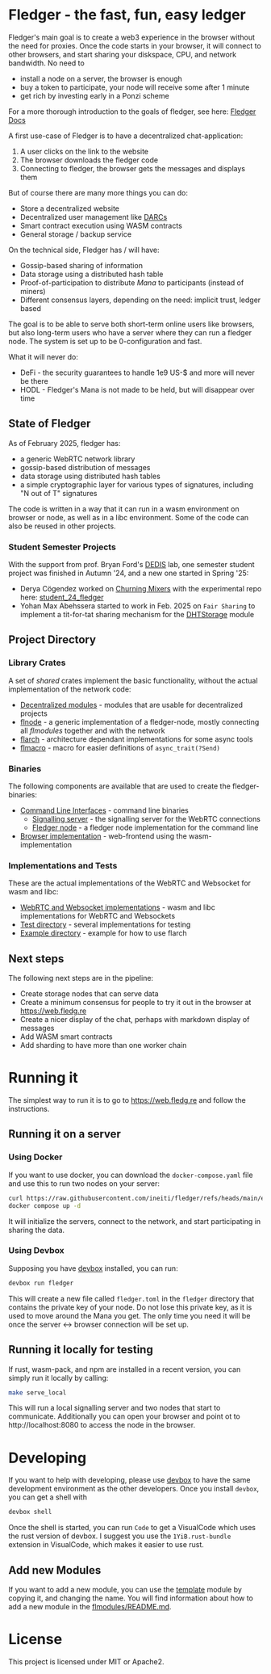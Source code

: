 # Fledger - the fast, fun, easy ledger

Fledger's main goal is to create a web3 experience in the browser without the
need for proxies.
Once the code starts in your browser, it will connect to other browsers,
and start sharing your diskspace, CPU, and network bandwidth.
No need to 
- install a node on a server, the browser is enough
- buy a token to participate, your node will receive some after 1 minute
- get rich by investing early in a Ponzi scheme

For a more thorough introduction to the goals of fledger, see here: [Fledger Docs](https://fledg.re)

A first use-case of Fledger is to have a decentralized chat-application:
1. A user clicks on the link to the website
1. The browser downloads the fledger code
1. Connecting to fledger, the browser gets the messages and displays them

But of course there are many more things you can do:
- Store a decentralized website
- Decentralized user management like [DARCs](https://www.c4dt.org/article/darc/)
- Smart contract execution using WASM contracts
- General storage / backup service

On the technical side, Fledger has / will have:
- Gossip-based sharing of information
- Data storage using a distributed hash table
- Proof-of-participation to distribute _Mana_ to participants (instead of miners)
- Different consensus layers, depending on the need: implicit trust, ledger based

The goal is to be able to serve both short-term online users like browsers,
but also long-term users who have a server where they can run a fledger node.
The system is set up to be 0-configuration and fast.

What it will never do:
- DeFi - the security guarantees to handle 1e9 US-$ and more will never be there
- HODL - Fledger's Mana is not made to be held, but will disappear over time

## State of Fledger

As of February 2025, fledger has:
- a generic WebRTC network library
- gossip-based distribution of messages
- data storage using distributed hash tables
- a simple cryptographic layer for various types of signatures, including
  "N out of T" signatures

The code is written in a way that it can run in a wasm environment on
browser or node, as well as in a libc environment.
Some of the code can also be reused in other projects.

### Student Semester Projects

With the support from prof. Bryan Ford's [DEDIS](https://dedis.epfl.ch) lab, one semester
student project was finished in Autumn '24, and a new one started in Spring '25:

- Derya Cögendez worked on [Churning Mixers](https://c4dt.epfl.ch/wp-content/uploads/2025/01/2025-01-derya_cogendez_churning_mixers.pdf) with the experimental repo here: [student_24_fledger](https://github.com/dedis/student_24_fledger)
- Yohan Max Abehssera started to work in Feb. 2025 on `Fair Sharing` to implement a tit-for-tat
  sharing mechanism for the [DHTStorage](./flmodules/src/dht_storage/) module

## Project Directory

### Library Crates

A set of _shared_ crates implement the basic functionality, without the actual implementation
of the network code:

- [Decentralized modules](./flmodules/) - modules that are usable for decentralized projects
- [flnode](./flnode) - a generic implementation of a fledger-node, mostly connecting all
  _flmodules_ together and with the network
- [flarch](./flarch) - architecture dependant implementations for some async tools
- [flmacro](./flmacro) - macro for easier definitions of `async_trait(?Send)`

### Binaries

The following components are available that are used to create the fledger-binaries:
- [Command Line Interfaces](./cli) - command line binaries
  - [Signalling server](./cli/flsignal) - the signalling server for the WebRTC connections
  - [Fledger node](./cli/fledger) - a fledger node implementation for the command line
- [Browser implementation](./flbrowser) - web-frontend using the wasm-implementation

### Implementations and Tests

These are the actual implementations of the WebRTC and Websocket for wasm and libc:
- [WebRTC and Websocket implementations](./flarch) - wasm and libc implementations for WebRTC and Websockets
- [Test directory](./test) - several implementations for testing
- [Example directory](./example) - example for how to use flarch

## Next steps

The following next steps are in the pipeline:
- Create storage nodes that can serve data
- Create a minimum consensus for people to try it out in the browser at
https://web.fledg.re
- Create a nicer display of the chat, perhaps with markdown display of messages
- Add WASM smart contracts
- Add sharding to have more than one worker chain

# Running it

The simplest way to run it is to go to https://web.fledg.re and follow the
instructions.

## Running it on a server

### Using Docker

If you want to use docker, you can download the `docker-compose.yaml` file and use this to
run two nodes on your server:

```bash
curl https://raw.githubusercontent.com/ineiti/fledger/refs/heads/main/examples/docker-compose/docker-compose.flnode.yaml
docker compose up -d
```

It will initialize the servers, connect to the network, and start participating in sharing the data.

### Using Devbox

Supposing you have [devbox](https://www.jetify.com/devbox/docs/installing_devbox/) installed, you can run:

```bash
devbox run fledger
```

This will create a new file called `fledger.toml` in the `fledger` directory
that contains the private key of your node.
Do not lose this private key, as it is used to move around the Mana you get.
The only time you need it will be once the server <-> browser connection will
be set up.

## Running it locally for testing

If rust, wasm-pack, and npm are installed in a recent version, you can simply
run it locally by calling:

```bash
make serve_local
```

This will run a local signalling server and two nodes that start to communicate.
Additionally you can open your browser and point ot to http://localhost:8080 to
access the node in the browser.

# Developing

If you want to help with developing, please use
[devbox](https://www.jetify.com/devbox/docs/installing_devbox/)
to have the same development environment as the other developers.
Once you install `devbox`, you can get a shell with

```bash
devbox shell
```

Once the shell is started, you can run `Code` to get a VisualCode which uses the rust
version of devbox.
I suggest you use the `1YiB.rust-bundle` extension in VisualCode, which makes it easier
to use rust.

## Add new Modules

If you want to add a new module, you can use the [template](./flmodules/src/template/) module
by copying it, and changing the name.
You will find information about how to add a new module in the [flmodules/README.md](./flmodules/README.md).

# License

This project is licensed under MIT or Apache2.
